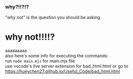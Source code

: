 ### why?!!?!?
"why not" is the question you should be asking.
# why not!!!!?
aaaaaaaaa  
also here's some info for executing the commands:  
run `node main.mjs` for main.mjs file  
use vscode's live server extension for bad_html.html or go to https://hueychen27.github.io/Useful_Code/bad_html.html
